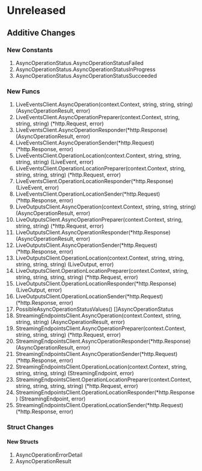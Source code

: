 # Unreleased

## Additive Changes

### New Constants

1. AsyncOperationStatus.AsyncOperationStatusFailed
1. AsyncOperationStatus.AsyncOperationStatusInProgress
1. AsyncOperationStatus.AsyncOperationStatusSucceeded

### New Funcs

1. LiveEventsClient.AsyncOperation(context.Context, string, string, string) (AsyncOperationResult, error)
1. LiveEventsClient.AsyncOperationPreparer(context.Context, string, string, string) (*http.Request, error)
1. LiveEventsClient.AsyncOperationResponder(*http.Response) (AsyncOperationResult, error)
1. LiveEventsClient.AsyncOperationSender(*http.Request) (*http.Response, error)
1. LiveEventsClient.OperationLocation(context.Context, string, string, string, string) (LiveEvent, error)
1. LiveEventsClient.OperationLocationPreparer(context.Context, string, string, string, string) (*http.Request, error)
1. LiveEventsClient.OperationLocationResponder(*http.Response) (LiveEvent, error)
1. LiveEventsClient.OperationLocationSender(*http.Request) (*http.Response, error)
1. LiveOutputsClient.AsyncOperation(context.Context, string, string, string) (AsyncOperationResult, error)
1. LiveOutputsClient.AsyncOperationPreparer(context.Context, string, string, string) (*http.Request, error)
1. LiveOutputsClient.AsyncOperationResponder(*http.Response) (AsyncOperationResult, error)
1. LiveOutputsClient.AsyncOperationSender(*http.Request) (*http.Response, error)
1. LiveOutputsClient.OperationLocation(context.Context, string, string, string, string, string) (LiveOutput, error)
1. LiveOutputsClient.OperationLocationPreparer(context.Context, string, string, string, string, string) (*http.Request, error)
1. LiveOutputsClient.OperationLocationResponder(*http.Response) (LiveOutput, error)
1. LiveOutputsClient.OperationLocationSender(*http.Request) (*http.Response, error)
1. PossibleAsyncOperationStatusValues() []AsyncOperationStatus
1. StreamingEndpointsClient.AsyncOperation(context.Context, string, string, string) (AsyncOperationResult, error)
1. StreamingEndpointsClient.AsyncOperationPreparer(context.Context, string, string, string) (*http.Request, error)
1. StreamingEndpointsClient.AsyncOperationResponder(*http.Response) (AsyncOperationResult, error)
1. StreamingEndpointsClient.AsyncOperationSender(*http.Request) (*http.Response, error)
1. StreamingEndpointsClient.OperationLocation(context.Context, string, string, string, string) (StreamingEndpoint, error)
1. StreamingEndpointsClient.OperationLocationPreparer(context.Context, string, string, string, string) (*http.Request, error)
1. StreamingEndpointsClient.OperationLocationResponder(*http.Response) (StreamingEndpoint, error)
1. StreamingEndpointsClient.OperationLocationSender(*http.Request) (*http.Response, error)

### Struct Changes

#### New Structs

1. AsyncOperationErrorDetail
1. AsyncOperationResult
